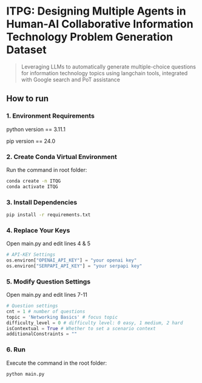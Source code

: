 # ITPG: Designing Multiple Agents in Human-AI Collaborative Information Technology Problem Generation Dataset
> Leveraging LLMs to automatically generate multiple-choice questions for information technology topics using langchain tools, integrated with Google search and PoT assistance

## How to run
### 1. Environment Requirements

python version == 3.11.1

pip version == 24.0


### 2. Create Conda Virtual Environment

Run the command in root folder:

```bash
conda create -n ITQG
conda activate ITQG
```

### 3. Install Dependencies
```bash
pip install -r requirements.txt
```

### 4. Replace Your Keys
Open main.py and edit lines 4 & 5
```python
# API-KEY Settings
os.environ["OPENAI_API_KEY"] = "your openai key"
os.environ["SERPAPI_API_KEY"] = "your serpapi key"
```
### 5. Modify Question Settings
Open main.py and edit lines 7-11
```python
# Question settings
cnt = 1 # number of questions
topic = 'Networking Basics' # focus topic
difficulty_level = 0 # difficulty level: 0 easy, 1 medium, 2 hard
isContextual = True # Whether to set a scenario context
additionalConstraints = ""
```
### 6. Run
Execute the command in the root folder:
```python
python main.py
```
